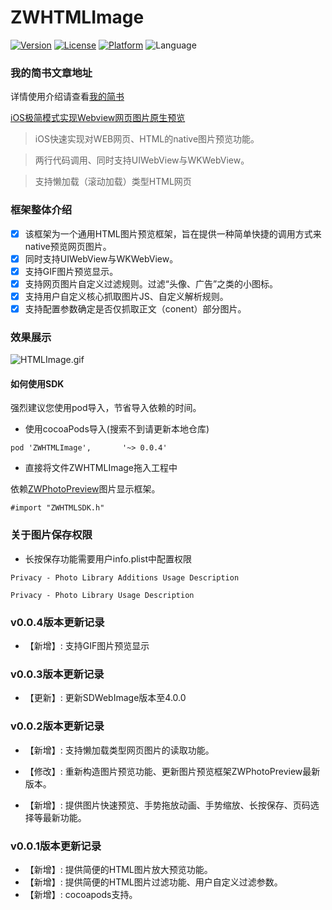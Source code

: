 # ZWHTMLImage
[![Version](https://img.shields.io/cocoapods/v/ZWHTMLImage.svg?style=flat)](http://cocoadocs.org/docsets/ZWHTMLImage)
[![License](https://img.shields.io/cocoapods/l/ZWHTMLImage.svg?style=flat)](http://cocoadocs.org/docsets/ZWHTMLImage)
[![Platform](https://img.shields.io/cocoapods/p/ZWHTMLImage.svg?style=flat)](http://cocoadocs.org/docsets/ZWHTMLImage)
![Language](https://img.shields.io/badge/Language-%20Objective%20C%20-blue.svg)

### 我的简书文章地址
详情使用介绍请查看[我的简书](http://www.jianshu.com/p/aa2f1dc8dff7)

[iOS极简模式实现Webview网页图片原生预览](http://www.jianshu.com/p/aa2f1dc8dff7)

> iOS快速实现对WEB网页、HTML的native图片预览功能。

> 两行代码调用、同时支持UIWebView与WKWebView。

> 支持懒加载（滚动加载）类型HTML网页

### 框架整体介绍
- [x] 该框架为一个通用HTML图片预览框架，旨在提供一种简单快捷的调用方式来native预览网页图片。
- [x] 同时支持UIWebView与WKWebView。
- [x] 支持GIF图片预览显示。
- [x] 支持网页图片自定义过滤规则。过滤“头像、广告”之类的小图标。
- [x] 支持用户自定义核心抓取图片JS、自定义解析规则。
- [x] 支持配置参数确定是否仅抓取正文（conent）部分图片。

### 效果展示

![HTMLImage.gif](http://upload-images.jianshu.io/upload_images/3237547-a10a31a222c65251.gif?imageMogr2/auto-orient/strip%7CimageView2/2/w/1240)

#### 如何使用SDK
强烈建议您使用pod导入，节省导入依赖的时间。

* 使用cocoaPods导入(搜索不到请更新本地仓库)

```
pod 'ZWHTMLImage',       '~> 0.0.4'
```
* 直接将文件ZWHTMLImage拖入工程中


 依赖[ZWPhotoPreview](https://github.com/wangziwu/ZWPreviewImage)图片显示框架。

```
#import "ZWHTMLSDK.h"
```
### 关于图片保存权限
* 长按保存功能需要用户info.plist中配置权限
```
Privacy - Photo Library Additions Usage Description
```
```
Privacy - Photo Library Usage Description
```

### v0.0.4版本更新记录

- 【新增】: 支持GIF图片预览显示

### v0.0.3版本更新记录

- 【更新】: 更新SDWebImage版本至4.0.0

### v0.0.2版本更新记录

- 【新增】: 支持懒加载类型网页图片的读取功能。

- 【修改】: 重新构造图片预览功能、更新图片预览框架ZWPhotoPreview最新版本。

- 【新增】: 提供图片快速预览、手势拖放动画、手势缩放、长按保存、页码选择等最新功能。

### v0.0.1版本更新记录
- 【新增】: 提供简便的HTML图片放大预览功能。
- 【新增】: 提供简便的HTML图片过滤功能、用户自定义过滤参数。
- 【新增】: cocoapods支持。
